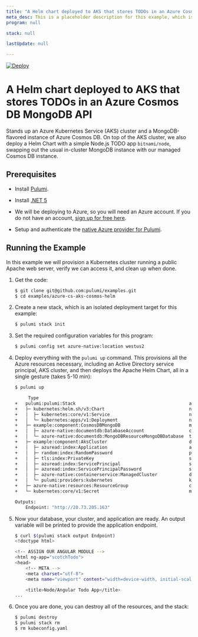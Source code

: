 ```yaml
---
title: "A Helm chart deployed to AKS that stores TODOs in an Azure Cosmos DB MongoDB API"
meta_desc: This is a placeholder description for this example, which is an interesting example of how to do something with Pulumi.
program: null

stack: null

lastUpdate: null

---
```


[![Deploy](https://get.pulumi.com/new/button.svg)](https://app.pulumi.com/new?template=https://github.com/pulumi/examples/blob/master/azure-cs-aks-cosmos-helm/README.md)

# A Helm chart deployed to AKS that stores TODOs in an Azure Cosmos DB MongoDB API

Stands up an Azure Kubernetes Service (AKS) cluster and a MongoDB-flavored instance of
Azure Cosmos DB. On top of the AKS cluster, we also deploy a Helm Chart with a simple
Node.js TODO app `bitnami/node`, swapping out the usual in-cluster MongoDB instance
with our managed Cosmos DB instance.

## Prerequisites

- Install [Pulumi](https://www.pulumi.com/docs/get-started/install/).

- Install [.NET 5](https://dotnet.microsoft.com/download)

- We will be deploying to Azure, so you will need an Azure account. If
  you do not have an account, [sign up for free here](https://azure.microsoft.com/en-us/free/).

- Setup and authenticate the [native Azure provider for Pulumi](https://www.pulumi.com/docs/intro/cloud-providers/azure/setup/).


## Running the Example

In this example we will provision a Kubernetes cluster running a
public Apache web server, verify we can access it, and clean up when
done.

1.  Get the code:

    ```bash
    $ git clone git@github.com:pulumi/examples.git
    $ cd examples/azure-cs-aks-cosmos-helm
    ```

2.  Create a new stack, which is an isolated deployment target for this example:

    ```bash
    $ pulumi stack init
    ```

3.  Set the required configuration variables for this program:

    ```bash
    $ pulumi config set azure-native:location westus2
    ```

4.  Deploy everything with the `pulumi up` command. This provisions
    all the Azure resources necessary, including an Active Directory
    service principal, AKS cluster, and then deploys the Apache Helm
    Chart, all in a single gesture (takes 5-10 min):

    ```bash
    $ pulumi up

         Type                                                          Name                          Status      Info
    +   pulumi:pulumi:Stack                                           azure-cs-aks-cosmos-helm-dev  created     1 warning
    +   ├─ kubernetes:helm.sh/v3:Chart                                node                          created     
    +   │  ├─ kubernetes:core/v1:Service                              node                          created     
    +   │  └─ kubernetes:apps/v1:Deployment                           node                          created     
    +   ├─ example:component:CosmosDBMongoDB                          mongo-todos                   created     
    +   │  ├─ azure-native:documentdb:DatabaseAccount                 cosmos-mongodb                created     
    +   │  └─ azure-native:documentdb:MongoDBResourceMongoDBDatabase  todos                         created     
    +   ├─ example:component:AksCluster                               demoaks                       created     
    +   │  ├─ azuread:index:Application                               app                           created     
    +   │  ├─ random:index:RandomPassword                             pw                            created     
    +   │  ├─ tls:index:PrivateKey                                    ssh-key                       created     
    +   │  ├─ azuread:index:ServicePrincipal                          service-principal             created     
    +   │  ├─ azuread:index:ServicePrincipalPassword                  sp-password                   created     
    +   │  ├─ azure-native:containerservice:ManagedCluster            demoaks                       created     
    +   │  └─ pulumi:providers:kubernetes                             k8s-provider                  created     
    +   ├─ azure-native:resources:ResourceGroup                       cosmosrg                      created     
    +   └─ kubernetes:core/v1:Secret                                  mongo-secrets                 created     
    
    Outputs:
        Endpoint: "http://20.73.205.163"
    ```

5.  Now your database, your cluster, and application are ready. An output
    variable will be printed to provide the application endpoint.

    ```bash
    $ curl $(pulumi stack output Endpoint)
    <!doctype html>

    <!-- ASSIGN OUR ANGULAR MODULE -->
    <html ng-app="scotchTodo">
    <head>
        <!-- META -->
        <meta charset="utf-8">
        <meta name="viewport" content="width=device-width, initial-scale=1"><!-- Optimize mobile viewport -->

        <title>Node/Angular Todo App</title>
    ...    
    ```

6.  Once you are done, you can destroy all of the resources, and the
    stack:

    ```bash
    $ pulumi destroy
    $ pulumi stack rm
    $ rm kubeconfig.yaml
    ```

